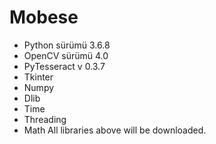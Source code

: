 
# Mobese
- Python sürümü 3.6.8
- OpenCV sürümü  4.0
- PyTesseract v 0.3.7
- Tkinter
- Numpy
- Dlib
- Time
- Threading
- Math
All libraries above will be downloaded.

